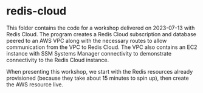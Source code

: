 # redis-cloud

This folder contains the code for a workshop delivered on 2023-07-13 with Redis Cloud. The program creates a Redis Cloud subscription and database peered to an AWS VPC along with the necessary routes to allow communication from the VPC to Redis Cloud. The VPC also contains an EC2 instance with SSM Systems Manager connectivity to demonstrate connectivity to the Redis Cloud instance.

When presenting this workshop, we start with the Redis resources already provisioned (because they take about 15 minutes to spin up), then create the AWS resource live.
